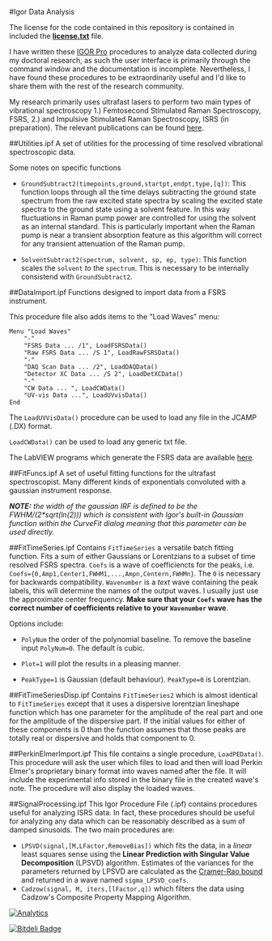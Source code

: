 #Igor Data Analysis

The license for the code contained in this repository is contained in included the [**license.txt**](https://github.com/david-hoffman/Igor-Data-Analysis/blob/master/License.txt) file.

I have written these [IGOR Pro](http://www.wavemetrics.com/index.html) procedures to analyze data collected during my doctoral research, as such the user interface is primarily through the command window and the documentation is incomplete. Nevertheless, I have found these procedures to be extraordinarily useful and I'd like to share them with the rest of the research community.

My research primarily uses ultrafast lasers to perform two main types of vibrational spectroscopy 1.) Femtosecond Stimulated Raman Spectroscopy, FSRS, 2.) and Impulsive Stimulated Raman Spectroscopy, ISRS (in preparation). The relevant publications can be found [here](http://scholar.google.com/citations?user=HGG__poAAAAJ&hl=en).

##Utilities.ipf
A set of utilities for the processing of time resolved vibrational spectroscopic data.

Some notes on specific functions

- `GroundSubtract2(timepoints,ground,startpt,endpt,type,[q])`: This function loops through all the time delays subtracting the ground state spectrum from the raw excited state spectra by scaling the excited state spectra to the ground state using a solvent feature. In this way fluctuations in Raman pump power are controlled for using the solvent as an internal standard. This is particularly important when the Raman pump is near a transient absorption feature as this algorithm will correct for any transient attenuation of the Raman pump.

- `SolventSubtract2(spectrum, solvent, sp, ep, type)`: This function scales the `solvent` _to_ the `spectrum`. This is necessary to be internally consistend with `GroundSubtract2`.

##DataImport.ipf
Functions designed to import data from a FSRS instrument.

This procedure file also adds items to the "Load Waves" menu:

	Menu "Load Waves"
		"-"
		"FSRS Data ... /1", LoadFSRSData()
		"Raw FSRS Data ... /S 1", LoadRawFSRSData()
		"-"
		"DAQ Scan Data ... /2", LoadDAQData()
		"Detector XC Data ... /S 2", LoadDetXCData()
		"-"
		"CW Data ... ", LoadCWData()
		"UV-vis Data ...", LoadUVvisData()
	End

The `LoadUVVisData()` procedure can be used to load any file in the JCAMP (.DX) format.

`LoadCWData()` can be used to load any generic txt file.

The LabVIEW programs which generate the FSRS data are available [here](https://www.github.com/david-hoffman/FSRS-LabVIEW).

##FitFuncs.ipf
A set of useful fitting functions for the ultrafast spectroscopist. Many different kinds of exponentials convoluted with a gaussian instrument response. 

_**NOTE:** the width of the gaussian IRF is defined to be the FWHM/(2*sqrt(ln(2))) which is consistent with Igor's built-in Gaussian function within the CurveFit dialog meaning that this parameter can be used directly._

##FitTimeSeries.ipf
Contains `FitTimeSeries` a versatile batch fitting function. Fits a sum of either Gaussians or Lorentzians to a subset of time resolved FSRS spectra. `Coefs` is a wave of coefficiencts for the peaks, i.e. `Coefs={0,Amp1,Center1,FWHM1,...,Ampn,Centern,FWHMn}`. The `0` is necessary for backwards compatibility. `Wavenumber` is a *text* wave containing the peak labels, this will determine the names of the output waves. I usually just use the approximate center frequency. **Make sure that your `Coefs` wave has the correct number of coefficients relative to your `Wavenumber` wave**.

Options include:

- `PolyNum` the order of the polynomial baseline. To remove the baseline input `PolyNum=0`. The default is cubic.

- `Plot=1` will plot the results in a pleasing manner.

- `PeakType=1` is Gaussian (default behaviour). `PeakType=0` is Lorentzian.

##FitTimeSeriesDisp.ipf
Contains `FitTimeSeries2` which is almost identical to `FitTimeSeries` except that it uses a dispersive lorentzian lineshape function which has one parameter for the amplitude of the real part and one for the amplitude of the dispersive part. If the initial values for either of these components is 0 than the function assumes that those peaks are totally real or dispersive and holds that component to 0.

##PerkinElmerImport.ipf
This file contains a single procedure, `LoadPEData()`. This procedure will ask the user which files to load and then will load Perkin Elmer's proprietary binary format into waves named after the file. It will include the experimental info stored in the binary file in the created wave's note. The procedure will also display the loaded waves.

##SignalProcessing.ipf
This Igor Procedure File (.ipf) contains procedures useful for analyzing ISRS data. In fact, these procedures should be useful for analyzing any data which can be reasonably described as a sum of damped sinusoids. The two main procedures are:
- `LPSVD(signal,[M,LFactor,RemoveBias])` which fits the data, in a *linear* least squares sense using the **Linear Prediction with Singular Value Decomposition** (LPSVD) algorithm. Estimates of the variances for the parameters returned by LPSVD are calculated as the [Cramer-Rao bound](http://en.wikipedia.org/wiki/Cram%C3%A9r%E2%80%93Rao_bound) and returned in a wave named `sigma_LPSVD_coefs`.
- `Cadzow(signal, M, iters,[lFactor,q])` which filters the data using Cadzow's Composite Property Mapping Algorithm.

[![Analytics](https://ga-beacon.appspot.com/UA-40008601-1/Igor-Data-Analysis/readme)](https://github.com/igrigorik/ga-beacon)

[![Bitdeli Badge](https://d2weczhvl823v0.cloudfront.net/david-hoffman/Igor-Data-Analysis/trend.png)](https://bitdeli.com/free "Bitdeli Badge")
